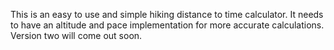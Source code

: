 This is an easy to use and simple hiking distance to time calculator.
It needs to have an altitude and pace implementation for more accurate calculations.
Version two will come out soon.
